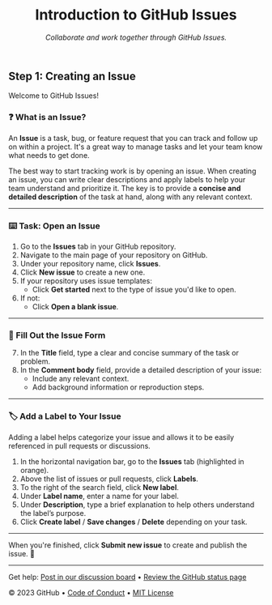 <header>

<!--
  <<< Author notes: Course header >>>
  Include a 1280×640 image, course title in sentence case, and a concise description in emphasis.
  In your repository settings: enable template repository, add your 1280×640 social image, auto delete head branches.
  Add your open source license, GitHub uses MIT license.
-->

# Introduction to GitHub Issues

_Collaborate and work together through GitHub Issues._

</header>

## Step 1: Creating an Issue

Welcome to GitHub Issues!

### :question: What is an Issue?

An **Issue** is a task, bug, or feature request that you can track and follow up on within a project. It's a great way to manage tasks and let your team know what needs to get done.

The best way to start tracking work is by opening an issue. When creating an issue, you can write clear descriptions and apply labels to help your team understand and prioritize it. The key is to provide a **concise and detailed description** of the task at hand, along with any relevant context.

---

### :keyboard: Task: Open an Issue

1. Go to the **Issues** tab in your GitHub repository.
2. Navigate to the main page of your repository on GitHub.
3. Under your repository name, click **Issues**.
4. Click **New issue** to create a new one.
5. If your repository uses issue templates:
   - Click **Get started** next to the type of issue you'd like to open.
6. If not:
   - Click **Open a blank issue**.

---

### 📝 Fill Out the Issue Form

7. In the **Title** field, type a clear and concise summary of the task or problem.
8. In the **Comment body** field, provide a detailed description of your issue:
   - Include any relevant context.
   - Add background information or reproduction steps.

---

### :label: Add a Label to Your Issue

Adding a label helps categorize your issue and allows it to be easily referenced in pull requests or discussions.

1. In the horizontal navigation bar, go to the **Issues** tab (highlighted in orange).
2. Above the list of issues or pull requests, click **Labels**.
3. To the right of the search field, click **New label**.
4. Under **Label name**, enter a name for your label.
5. Under **Description**, type a brief explanation to help others understand the label’s purpose.
6. Click **Create label** / **Save changes** / **Delete** depending on your task.

---

When you're finished, click **Submit new issue** to create and publish the issue. :tada:

<footer>

<!--
  <<< Author notes: Footer >>>
  Add a link to get support, GitHub status page, code of conduct, license link.
-->

---

Get help: [Post in our discussion board](https://github.com/orgs/skills/discussions/categories/review-pull-requests) &bull; [Review the GitHub status page](https://www.githubstatus.com/)


&copy; 2023 GitHub &bull; [Code of Conduct](https://www.contributor-covenant.org/version/2/1/code_of_conduct/code_of_conduct.md) &bull; [MIT License](https://gh.io/mit)

</footer>
